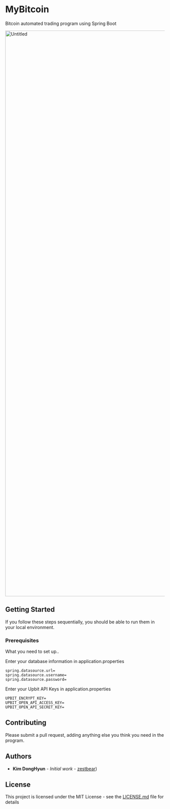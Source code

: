 # MyBitcoin

Bitcoin automated trading program using Spring Boot

<img width="1780" alt="Untitled" src="https://github.com/zestbear/MyBitcoin/assets/49549887/01a055cd-0961-4833-9412-1c8dbc39932f">


## Getting Started

If you follow these steps sequentially, you should be able to run them in your local environment.

### Prerequisites

What you need to set up..

Enter your database information in application.properties
```
spring.datasource.url=
spring.datasource.username=
spring.datasource.password=
```

Enter your Upbit API Keys in application.properties
```
UPBIT_ENCRYPT_KEY=
UPBIT_OPEN_API_ACCESS_KEY=
UPBIT_OPEN_API_SECRET_KEY=
```

## Contributing

Please submit a pull request, adding anything else you think you need in the program.

## Authors

* **Kim DongHyun** - *Initial work* - [zestbear]([https://github.com/zestbear]))

## License

This project is licensed under the MIT License - see the [LICENSE.md](LICENSE.md) file for details
